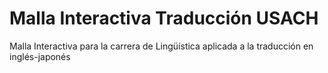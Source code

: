 # Malla Interactiva Traducción USACH
Malla Interactiva para la carrera de Lingüística aplicada a la traducción en inglés-japonés
